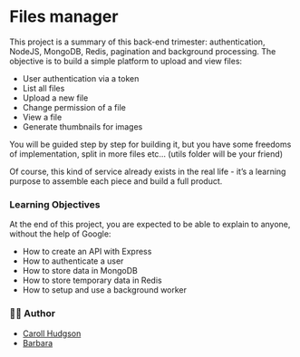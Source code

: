 # Files manager

This project is a summary of this back-end trimester: authentication, NodeJS, MongoDB, Redis, pagination and background processing.
The objective is to build a simple platform to upload and view files:
- User authentication via a token
- List all files
- Upload a new file
- Change permission of a file
- View a file
- Generate thumbnails for images

You will be guided step by step for building it, but you have some freedoms of implementation, split in more files etc… (utils folder will be your friend)

Of course, this kind of service already exists in the real life - it’s a learning purpose to assemble each piece and build a full product.

### Learning Objectives

At the end of this project, you are expected to be able to explain to anyone, without the help of Google:

- How to create an API with Express
- How to authenticate a user
- How to store data in MongoDB
- How to store temporary data in Redis
- How to setup and use a background worker

### :frowning_woman: Author

- [Caroll Hudgson](https://github.com/Caroll1889)
- [Barbara](https://github.com/arabellak)
